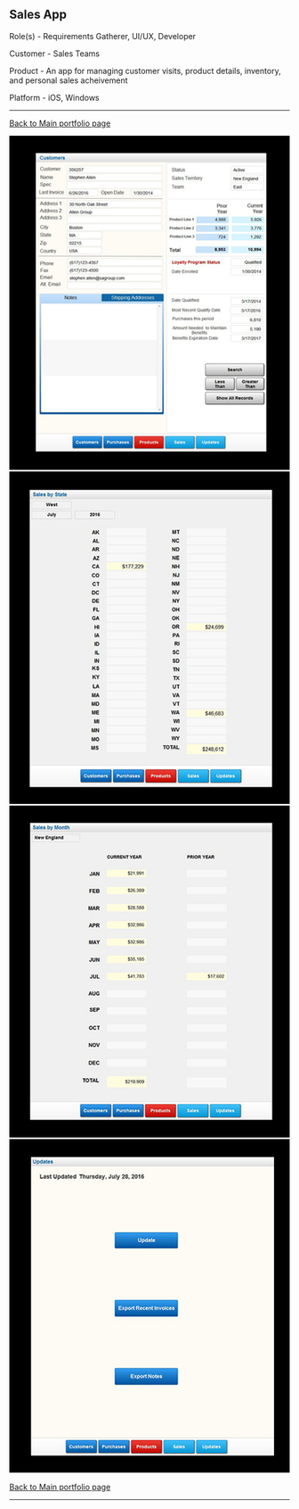 ## Sales App

Role(s) - Requirements Gatherer, UI/UX, Developer

Customer - Sales Teams 

Product - An app for managing customer visits, product details, inventory, and personal sales acheivement

Platform - iOS, Windows

---

[Back to Main portfolio page](https://abien1.github.io)


<img src="images/image_5.png?raw=true"/>



<img src="images/image_6.png?raw=true"/>



<img src="images/image_7.png?raw=true"/>



<img src="images/image_8.png?raw=true"/>



[Back to Main portfolio page](https://abien1.github.io)

---
